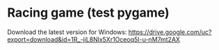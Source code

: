 # Racing game (test pygame)

Download the latest version for Windows:
https://drive.google.com/uc?export=download&id=1R_-jiL8Nlx5Xr1Oceoq5I-u-nM7mt2AX